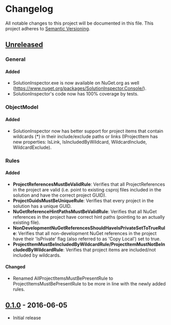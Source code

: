 # Changelog

All notable changes to this project will be documented in this file.
This project adheres to [Semantic Versioning](http://semver.org/).

## [Unreleased](https://github.com/chrischu/SolutionInspector/compare/v0.1.0...HEAD)
### General
#### Added
* SolutionInspector.exe is now available on NuGet.org as well (<https://www.nuget.org/packages/SolutionInspector.Console/>).
* SolutionInspector's code now has 100% coverage by tests.

### ObjectModel
#### Added
* SolutionInspector now has better support for project items that contain wildcards (*) in their include/exclude paths or links (IProjectItem has new properties: IsLink, IsIncludedByWildcard, WildcardInclude, WildcardExclude).

### Rules
#### Added
* **ProjectReferencesMustBeValidRule**: Verifies that all ProjectReferences in the project are valid (i.e. point to existing csproj files included in the solution and have the correct project GUID).
* **ProjectGuidsMustBeUniqueRule**: Verifies that every project in the solution has a unique GUID.
* **NuGetReferenceHintPathsMustBeValidRule**: Verifies that all NuGet references in the project have correct hint paths (pointing to an actually existing file). 
* **NonDevelopmentNuGetReferencesShouldHaveIsPrivateSetToTrueRule**: Verifies that all non-development NuGet references in the project have their 'IsPrivate' flag (also referred to as 'Copy Local') set to true. 
* **ProjectItemMustBeIncludedByWildcardRule/ProjectItemMustNotBeIncludedByWildcardRule**: Verifies that project items are included/not included by wildcards.

#### Changed
* Renamed AllProjectItemsMustBePresentRule to ProjectItemsMustBePresentRule to be more in line with the newly added rules.

## [0.1.0](https://github.com/chrischu/SolutionInspector/compare/c02165e6caba2eaedc357a883ffdaf3663fce16c...v0.1.0) - 2016-06-05

* Initial release
